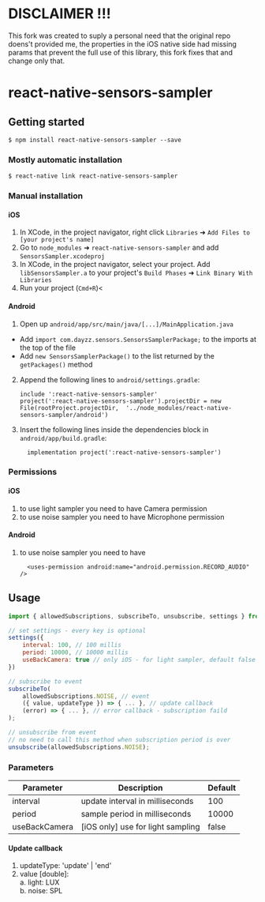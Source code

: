 # DISCLAIMER !!!

This fork was created to suply a personal need that the original repo doens't provided me, the properties in the iOS native side had missing params that prevent the full use of this library, this fork fixes that and change only that.

# react-native-sensors-sampler

## Getting started

`$ npm install react-native-sensors-sampler --save`

### Mostly automatic installation

`$ react-native link react-native-sensors-sampler`

### Manual installation


#### iOS

1. In XCode, in the project navigator, right click `Libraries` ➜ `Add Files to [your project's name]`
2. Go to `node_modules` ➜ `react-native-sensors-sampler` and add `SensorsSampler.xcodeproj`
3. In XCode, in the project navigator, select your project. Add `libSensorsSampler.a` to your project's `Build Phases` ➜ `Link Binary With Libraries`
4. Run your project (`Cmd+R`)<

#### Android

1. Open up `android/app/src/main/java/[...]/MainApplication.java`
  - Add `import com.dayzz.sensors.SensorsSamplerPackage;` to the imports at the top of the file
  - Add `new SensorsSamplerPackage()` to the list returned by the `getPackages()` method
2. Append the following lines to `android/settings.gradle`:
  	```
  	include ':react-native-sensors-sampler'
  	project(':react-native-sensors-sampler').projectDir = new File(rootProject.projectDir, 	'../node_modules/react-native-sensors-sampler/android')
  	```
3. Insert the following lines inside the dependencies block in `android/app/build.gradle`:
  	```
      implementation project(':react-native-sensors-sampler')
  	```

### Permissions

#### iOS

1. to use light sampler you need to have Camera permission
2. to use noise sampler you need to have Microphone permission

#### Android

1. to use noise sampler you need to have
      ```
        <uses-permission android:name="android.permission.RECORD_AUDIO" />
      ```

## Usage
```javascript
import { allowedSubscriptions, subscribeTo, unsubscribe, settings } from 'react-native-sensors-sampler';

// set settings - every key is optional
settings({
    interval: 100, // 100 millis
    period: 10000, // 10000 millis
    useBackCamera: true // only iOS - for light sampler, default false
})

// subscribe to event
subscribeTo(
    allowedSubscriptions.NOISE, // event
    ({ value, updateType }) => { ... }, // update callback
    (error) => { ... }, // error callback - subscription faild
);

// unsubscribe from event
// no need to call this method when subscription period is over
unsubscribe(allowedSubscriptions.NOISE);
```

### Parameters

| Parameter     | Description                        | Default |
| ------------- | ---------------------------------- | ------- |
| interval      | update interval in milliseconds    | 100     |
| period        | sample period in milliseconds      | 10000   |
| useBackCamera | [iOS only] use for light sampling  | false   |


#### Update callback
1. updateType: 'update' | 'end'
2. value [double]:\
    a. light: LUX\
    b. noise: SPL

